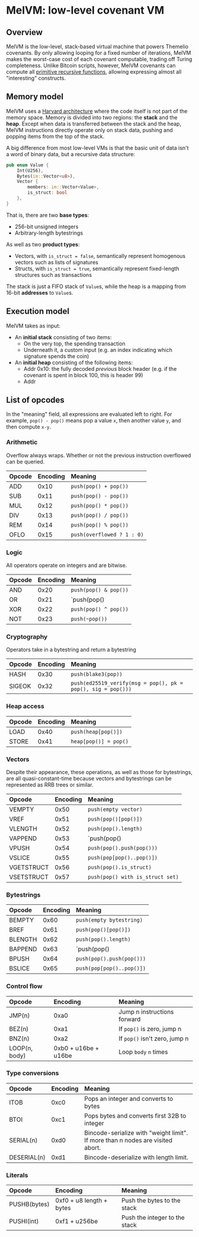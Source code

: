 # MelVM: low-level covenant VM

## Overview

MelVM is the low-level, stack-based virtual machine that powers Themelio covenants. By only allowing looping for a fixed number of iterations, MelVM makes the worst-case cost of each covenant computable, trading off Turing completeness. Unlike Bitcoin scripts, however, MelVM covenants can compute all [primitive recursive functions](https://en.m.wikipedia.org/wiki/Primitive_recursive_function), allowing expressing almost all "interesting" constructs.

## Memory model

MelVM uses a [Harvard architecture](https://en.m.wikipedia.org/wiki/Harvard_architecture) where the code itself is not part of the memory space. Memory is divided into two regions: the **stack** and the **heap**. Except when data is transferred between the stack and the heap, MelVM instructions directly operate only on stack data, pushing and popping items from the top of the stack.

A big difference from most low-level VMs is that the basic unit of data isn't a word of binary data, but a recursive data structure:

```rust
pub enum Value {
    Int(U256),
    Bytes(im::Vector<u8>),
    Vector {
        members: im::Vector<Value>, 
        is_struct: bool
    },
}
```

That is, there are two **base types**:

* 256-bit unsigned integers
* Arbitrary-length bytestrings

As well as two **product types**:

* Vectors, with `is_struct = false`, semantically represent homogenous vectors such as lists of signatures
* Structs, with `is_struct = true`, semantically represent fixed-length structures such as transactions

The stack is just a FIFO stack of `Value`s, while the heap is a mapping from 16-bit **addresses** to `Value`s.

## Execution model

MelVM takes as input:

* An **initial stack** consisting of two items:
  * On the very top, the spending transaction
  * Underneath it, a custom input \(e.g. an index indicating which signature spends the coin\)
* An **initial heap** consisting of the following items:
  * Addr 0x10: the fully decoded _previous_ block header \(e.g. if the covenant is spent in block 100, this is header 99\)
  * Addr  

## List of opcodes

In the "meaning" field, all expressions are evaluated left to right. For example, `pop() - pop()` means pop a value `x`, then another value `y`, and then compute `x-y`.

### Arithmetic

Overflow always wraps. Whether or not the previous instruction overflowed can be queried.

| Opcode | Encoding | Meaning |
| :--- | :--- | :--- |
| ADD | 0x10 | `push(pop() + pop())` |
| SUB | 0x11 | `push(pop() - pop())` |
| MUL | 0x12 | `push(pop() * pop())` |
| DIV | 0x13 | `push(pop() / pop())` |
| REM | 0x14 | `push(pop() % pop())` |
| OFLO | 0x15 | `push(overflowed ? 1 : 0)`  |

### Logic

All operators operate on integers and are bitwise.

| Opcode | Encoding | Meaning |
| :--- | :--- | :--- |
| AND | 0x20 | `push(pop() & pop())` |
| OR | 0x21 | `push(pop() | pop())` |
| XOR | 0x22 | `push(pop() ^ pop())` |
| NOT | 0x23 | `push(~pop())` |

### Cryptography

Operators take in a bytestring and return a bytestring

| Opcode | Encoding | Meaning |
| :--- | :--- | :--- |
| HASH | 0x30 | `push(blake3(pop))` |
| SIGEOK | 0x32 | `push(ed25519_verify(msg = pop(), pk = pop(), sig = pop()))` |

### Heap access

| Opcode | Encoding | Meaning |
| :--- | :--- | :--- |
| LOAD | 0x40 | `push(heap[pop()])` |
| STORE | 0x41 | `heap[pop()] = pop()` |

### Vectors

Despite their appearance, these operations, as well as those for bytestrings, are all quasi-constant-time because vectors and bytestrings can be represented as RRB trees or similar. 

| Opcode | Encoding | Meaning |
| :--- | :--- | :--- |
| VEMPTY | 0x50 | `push(empty vector)` |
| VREF | 0x51 | `push(pop()[pop()])` |
| VLENGTH | 0x52 | `push(pop().length)` |
| VAPPEND | 0x53 | `push(pop() || pop())` |
| VPUSH | 0x54 | `push(pop().push(pop()))` |
| VSLICE | 0x55 | `push(pop[pop()..pop()])` |
| VGETSTRUCT | 0x56 | `push(pop().is_struct)` |
| VSETSTRUCT | 0x57 | `push(pop() with is_struct set)` |

### Bytestrings

| Opcode | Encoding | Meaning |
| :--- | :--- | :--- |
| BEMPTY | 0x60 | `push(empty bytestring)` |
| BREF | 0x61 | `push(pop()[pop()])` |
| BLENGTH | 0x62 | `push(pop().length)` |
| BAPPEND | 0x63 | `push(pop() || pop())` |
| BPUSH | 0x64 | `push(pop().push(pop()))` |
| BSLICE | 0x65 | `push(pop[pop()..pop()])` |

### Control flow

| Opcode | Encoding | Meaning |
| :--- | :--- | :--- |
| JMP\(n\) | 0xa0 | Jump n instructions forward |
| BEZ\(n\) | 0xa1 | If `pop()` is zero, jump n |
| BNZ\(n\) | 0xa2 | If `pop()` isn't zero, jump n |
| LOOP\(n, body\) | 0xb0 + u16be + u16be | Loop `body` `n` times |

### Type conversions

| Opcode | Encoding | Meaning |
| :--- | :--- | :--- |
| ITOB | 0xc0 | Pops an integer and converts to bytes |
| BTOI | 0xc1 | Pops bytes and converts first 32B to integer |
| SERIAL\(n\) | 0xd0 | Bincode-serialize with "weight limit". If more than n nodes are visited abort. |
| DESERIAL\(n\) | 0xd1 | Bincode-deserialize with length limit. |

### Literals

| Opcode | Encoding | Meaning |
| :--- | :--- | :--- |
| PUSHB\(bytes\) | 0xf0 + u8 length + bytes | Push the bytes to the stack |
| PUSHI\(int\) | 0xf1 + u256be | Push the integer to the stack |




